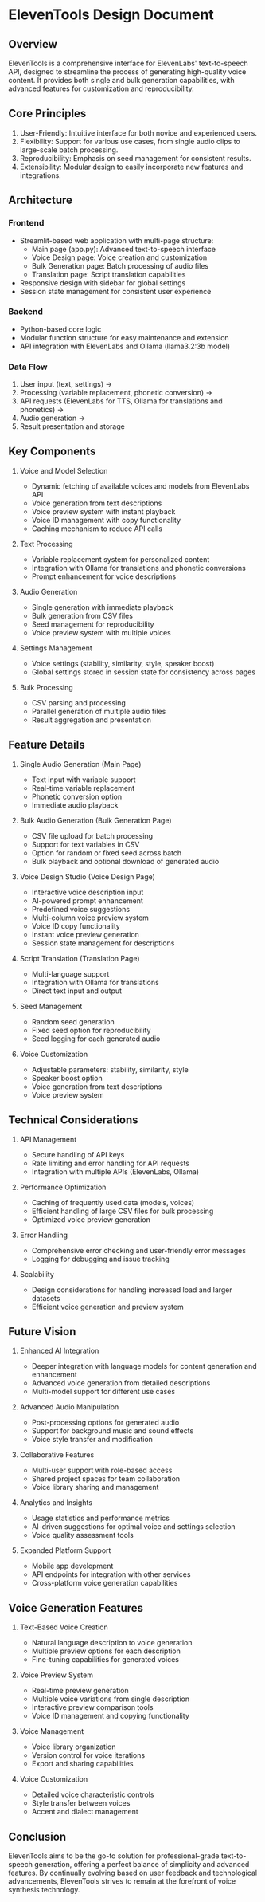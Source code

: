 # ElevenTools Design Document

## Overview
ElevenTools is a comprehensive interface for ElevenLabs' text-to-speech API, designed to streamline the process of generating high-quality voice content. It provides both single and bulk generation capabilities, with advanced features for customization and reproducibility.

## Core Principles
1. User-Friendly: Intuitive interface for both novice and experienced users.
2. Flexibility: Support for various use cases, from single audio clips to large-scale batch processing.
3. Reproducibility: Emphasis on seed management for consistent results.
4. Extensibility: Modular design to easily incorporate new features and integrations.

## Architecture

### Frontend
- Streamlit-based web application with multi-page structure:
  * Main page (app.py): Advanced text-to-speech interface
  * Voice Design page: Voice creation and customization
  * Bulk Generation page: Batch processing of audio files
  * Translation page: Script translation capabilities
- Responsive design with sidebar for global settings
- Session state management for consistent user experience

### Backend
- Python-based core logic
- Modular function structure for easy maintenance and extension
- API integration with ElevenLabs and Ollama (llama3.2:3b model)

### Data Flow
1. User input (text, settings) → 
2. Processing (variable replacement, phonetic conversion) → 
3. API requests (ElevenLabs for TTS, Ollama for translations and phonetics) → 
4. Audio generation → 
5. Result presentation and storage

## Key Components

1. Voice and Model Selection
   - Dynamic fetching of available voices and models from ElevenLabs API
   - Voice generation from text descriptions
   - Voice preview system with instant playback
   - Voice ID management with copy functionality
   - Caching mechanism to reduce API calls

2. Text Processing
   - Variable replacement system for personalized content
   - Integration with Ollama for translations and phonetic conversions
   - Prompt enhancement for voice descriptions

3. Audio Generation
   - Single generation with immediate playback
   - Bulk generation from CSV files
   - Seed management for reproducibility
   - Voice preview system with multiple voices

4. Settings Management
   - Voice settings (stability, similarity, style, speaker boost)
   - Global settings stored in session state for consistency across pages

5. Bulk Processing
   - CSV parsing and processing
   - Parallel generation of multiple audio files
   - Result aggregation and presentation

## Feature Details

1. Single Audio Generation (Main Page)
   - Text input with variable support
   - Real-time variable replacement
   - Phonetic conversion option
   - Immediate audio playback

2. Bulk Audio Generation (Bulk Generation Page)
   - CSV file upload for batch processing
   - Support for text variables in CSV
   - Option for random or fixed seed across batch
   - Bulk playback and optional download of generated audio

3. Voice Design Studio (Voice Design Page)
   - Interactive voice description input
   - AI-powered prompt enhancement
   - Predefined voice suggestions
   - Multi-column voice preview system
   - Voice ID copy functionality
   - Instant voice preview generation
   - Session state management for descriptions

4. Script Translation (Translation Page)
   - Multi-language support
   - Integration with Ollama for translations
   - Direct text input and output

5. Seed Management
   - Random seed generation
   - Fixed seed option for reproducibility
   - Seed logging for each generated audio

6. Voice Customization
   - Adjustable parameters: stability, similarity, style
   - Speaker boost option
   - Voice generation from text descriptions
   - Voice preview system

## Technical Considerations

1. API Management
   - Secure handling of API keys
   - Rate limiting and error handling for API requests
   - Integration with multiple APIs (ElevenLabs, Ollama)

2. Performance Optimization
   - Caching of frequently used data (models, voices)
   - Efficient handling of large CSV files for bulk processing
   - Optimized voice preview generation

3. Error Handling
   - Comprehensive error checking and user-friendly error messages
   - Logging for debugging and issue tracking

4. Scalability
   - Design considerations for handling increased load and larger datasets
   - Efficient voice generation and preview system

## Future Vision

1. Enhanced AI Integration
   - Deeper integration with language models for content generation and enhancement
   - Advanced voice generation from detailed descriptions
   - Multi-model support for different use cases

2. Advanced Audio Manipulation
   - Post-processing options for generated audio
   - Support for background music and sound effects
   - Voice style transfer and modification

3. Collaborative Features
   - Multi-user support with role-based access
   - Shared project spaces for team collaboration
   - Voice library sharing and management

4. Analytics and Insights
   - Usage statistics and performance metrics
   - AI-driven suggestions for optimal voice and settings selection
   - Voice quality assessment tools

5. Expanded Platform Support
   - Mobile app development
   - API endpoints for integration with other services
   - Cross-platform voice generation capabilities

## Voice Generation Features

1. Text-Based Voice Creation
   - Natural language description to voice generation
   - Multiple preview options for each description
   - Fine-tuning capabilities for generated voices

2. Voice Preview System
   - Real-time preview generation
   - Multiple voice variations from single description
   - Interactive preview comparison tools
   - Voice ID management and copying functionality

3. Voice Management
   - Voice library organization
   - Version control for voice iterations
   - Export and sharing capabilities

4. Voice Customization
   - Detailed voice characteristic controls
   - Style transfer between voices
   - Accent and dialect management

## Conclusion
ElevenTools aims to be the go-to solution for professional-grade text-to-speech generation, offering a perfect balance of simplicity and advanced features. By continually evolving based on user feedback and technological advancements, ElevenTools strives to remain at the forefront of voice synthesis technology.
